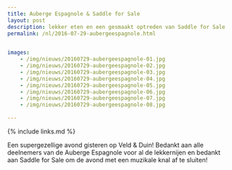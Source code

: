 ```yaml
---
title: Auberge Espagnole & Saddle for Sale
layout: post
description: lekker eten en een gesmaakt optreden van Saddle for Sale
permalink: /nl/2016-07-29-aubergeespagnole.html

    
images: 
    - /img/nieuws/20160729-aubergeespagnole-01.jpg
    - /img/nieuws/20160729-aubergeespagnole-02.jpg
    - /img/nieuws/20160729-aubergeespagnole-03.jpg
    - /img/nieuws/20160729-aubergeespagnole-04.jpg
    - /img/nieuws/20160729-aubergeespagnole-05.jpg
    - /img/nieuws/20160729-aubergeespagnole-06.jpg
    - /img/nieuws/20160729-aubergeespagnole-07.jpg
    - /img/nieuws/20160729-aubergeespagnole-08.jpg
    
---
```


{% include links.md %}

Een supergezellige avond gisteren op Veld & Duin! Bedankt aan alle deelnemers van de Auberge Espagnole voor al de lekkernijen en bedankt aan Saddle for Sale om de avond met een muzikale knal af te sluiten!




